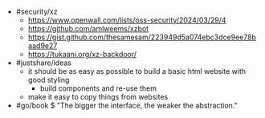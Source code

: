 - #security/xz
	- https://www.openwall.com/lists/oss-security/2024/03/29/4
	- https://github.com/amlweems/xzbot
	- https://gist.github.com/thesamesam/223949d5a074ebc3dce9ee78baad9e27
	- https://tukaani.org/xz-backdoor/
- #justshare/ideas
	- it should be as easy as possible to build a basic html website with good styling
		- build components and re-use them
	- make it easy to copy things from websites
- #go/book $ "The bigger the interface, the weaker the abstraction."